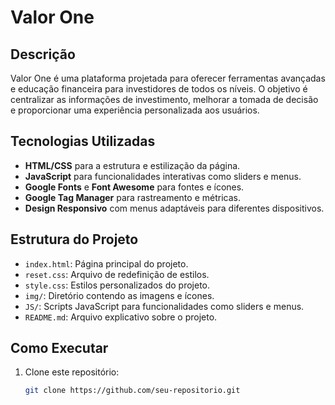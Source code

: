 # Valor One

## Descrição
Valor One é uma plataforma projetada para oferecer ferramentas avançadas e educação financeira para investidores de todos os níveis. O objetivo é centralizar as informações de investimento, melhorar a tomada de decisão e proporcionar uma experiência personalizada aos usuários.

## Tecnologias Utilizadas
- **HTML/CSS** para a estrutura e estilização da página.
- **JavaScript** para funcionalidades interativas como sliders e menus.
- **Google Fonts** e **Font Awesome** para fontes e ícones.
- **Google Tag Manager** para rastreamento e métricas.
- **Design Responsivo** com menus adaptáveis para diferentes dispositivos.

## Estrutura do Projeto
- `index.html`: Página principal do projeto.
- `reset.css`: Arquivo de redefinição de estilos.
- `style.css`: Estilos personalizados do projeto.
- `img/`: Diretório contendo as imagens e ícones.
- `JS/`: Scripts JavaScript para funcionalidades como sliders e menus.
- `README.md`: Arquivo explicativo sobre o projeto.

## Como Executar
1. Clone este repositório:
   ```bash
   git clone https://github.com/seu-repositorio.git
